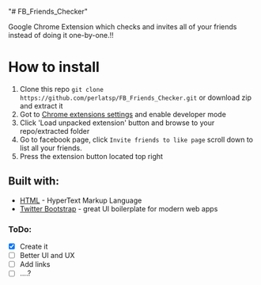 "# FB_Friends_Checker" 


Google Chrome Extension which checks and invites all of your friends instead of doing it one-by-one.!!


# How to install

1. Clone this repo `git clone https://github.com/perlatsp/FB_Friends_Checker.git`  or download zip and extract it
2. Got to [Chrome extensions settings](chrome://extensions/) and enable developer mode
3. Click  'Load unpacked extension' button and browse to your repo/extracted folder
4. Go to facebook page, click `Invite friends to like page` scroll down to list all your friends.
5. Press the extension button located top right
 
## Built with: 
* [HTML](https://en.wikipedia.org/wiki/HTML) - HyperText Markup Language 
* [Twitter Bootstrap](http://getbootstrap.com) - great UI boilerplate for modern web apps


### ToDo:
- [x] Create it
- [ ] Better UI and UX
- [ ] Add links
- [ ] ....?